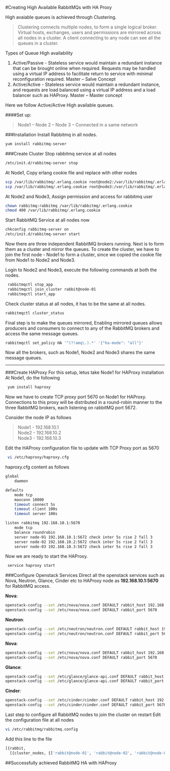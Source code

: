 #Creating High Available RabbitMQs with HA Proxy

High avaiable queues is achieved through Clustering.
    
>Clustering connects multiple nodes, to form a single logical broker. Virtual hosts, exchanges, users and permissions are mirrored across all nodes in a cluster. A client connecting to any node can see all the queues in a cluster.

Types of Queue High availability<br>
1.	Active/Passive - Stateless service would maintain a redundant instance that can be brought online when required. Requests may be handled using a virtual IP address to facilitate return to service with minimal reconfiguration required.
Master – Salve Concept<br>
2.	Active/Active -  Stateless service would maintain a redundant instance, and requests are load balanced using a virtual IP address and a load balancer such as HAProxy. Master – Master concept

Here we follow Active/Active High available queues.

####Set up:  
> Node1 – Node 2 – Node 3 – Connected in a same network

###Installation
Install Rabbitmq in all nodes.
```sh
yum install rabbitmq-server
```
###Create Cluster
Stop rabbitmq service at all nodes
```sh
/etc/init.d/rabbitmq-server stop
```
At Node1,
Copy erlang cookie file and replace with other nodes
```sh
scp /var/lib/rabbitmq/.erlang.cookie root@node2:/var/lib/rabbitmq/.erlang.cookie
scp /var/lib/rabbitmq/.erlang.cookie root@node3:/var/lib/rabbitmq/.erlang.cookie
```
At Node2 and Node3,
Assign permission and access for rabbitmq user
```sh
chown rabbitmq:rabbitmq /var/lib/rabbitmq/.erlang.cookie
chmod 400 /var/lib/rabbitmq/.erlang.cookie
```
Start RabbitMQ Service at all nodes now
```sh
chkconfig rabbitmq-server on
/etc/init.d/rabbitmq-server start
```
Now there are three independent RabbitMQ brokers running. Next is to form them as a cluster and mirror the queues. To create the cluster, we have to join the first node - Node1 to form a cluster, since we copied the cookie file from Node1 to Node2 and Node3.

Login to Node2 and Node3, execute the following commands at both the nodes.
```sh
 rabbitmqctl stop_app
 rabbitmqctl join_cluster rabbit@node-01
 rabbitmqctl start_app
```

Check cluster status at all nodes, it has to be the same at all nodes.
```sh
rabbitmqctl cluster_status
```

Final step is to make the queues mirrored, Enabling mirrored queues allows producers and consumers to connect to any of the RabbitMQ brokers and access the same message queues.

```sh
rabbitmqctl set_policy HA '^(?!amq\.).*' '{"ha-mode": "all"}'
```

Now all the brokers, such as Node1, Node2 and Node3 shares the same message queues.
***
###Create HAProxy
For this setup, letus take Node1 for HAProxy installation
At Node1, do the following
```sh
 yum install haproxy
```
Now we have to create TCP proxy port 5670 on Node1 for HAProxy. Connections to this proxy will be distributed in a round-robin manner to the three RabbitMQ brokers, each listening on rabbitMQ port 5672.

Consider the node IP as follows
>Node1 - 192.168.10.1<br>
>Node2 - 192.168.10.2<br>
>Node3 - 192.168.10.3

Edit the HAProxy configuration file to update with TCP Proxy port as 5670
```sh
 vi /etc/haproxy/haproxy.cfg
```
haproxy.cfg content as follows
```sh
global
    daemon

defaults
    mode tcp
    maxconn 10000
    timeout connect 5s
    timeout client 100s
    timeout server 100s

listen rabbitmq 192.168.10.1:5670
    mode tcp
    balance roundrobin
    server node-01 192.168.10.1:5672 check inter 5s rise 2 fall 3
    server node-02 192.168.10.2:5672 check inter 5s rise 2 fall 3
    server node-03 192.168.10.3:5672 check inter 5s rise 2 fall 3
```
Now we are ready to start the HAProxy.
```sh
 service haproxy start
```
###Configure Openstack Services
Direct all the openstack services such as Nova, Neutron, Glance, Cinder etc to HAProxy node as **192.168.10.1:5670** for RabbitMQ access.

**Nova**:
```sh
openstack-config --set /etc/nova/nova.conf DEFAULT rabbit_host 192.168.10.1
openstack-config --set /etc/nova/nova.conf DEFAULT rabbit_port 5670
```
**Neutron**:
```sh
openstack-config --set /etc/neutron/neutron.conf DEFAULT rabbit_host 192.168.10.1
openstack-config --set /etc/neutron/neutron.conf DEFAULT rabbit_port 5670
```
**Nova**:
```sh
openstack-config --set /etc/nova/nova.conf DEFAULT rabbit_host 192.168.10.1
openstack-config --set /etc/nova/nova.conf DEFAULT rabbit_port 5670
```
**Glance**:
```sh
openstack-config --set /etc/glance/glance-api.conf DEFAULT rabbit_host 192.168.10.1
openstack-config --set /etc/glance/glance-api.conf DEFAULT rabbit_port 5670
```
**Cinder**:
```sh
openstack-config --set /etc/cinder/cinder.conf DEFAULT rabbit_host 192.168.10.1
openstack-config --set /etc/cinder/cinder.conf DEFAULT rabbit_port 5670
```
Last step to configure all RabbitMQ nodes to join the cluster on restart
Edit the configuration file at all nodes
```sh
vi /etc/rabbitmq/rabbitmq.config
```
Add this line to the file
```sh
[{rabbit,
  [{cluster_nodes, {['rabbit@node-01', 'rabbit@node-02', 'rabbit@node-03'], ram}}]}].
 ```

##Successfully achieved RabbitMQ HA with HAProxy
